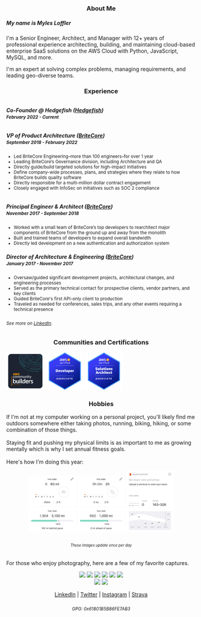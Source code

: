 <h3 align=center> About Me</h3>

<!-- <img height=200px src="https://lh3.googleusercontent.com/pw/ACtC-3c-dusgUd3dzWL301_i7zDmeRJ1U1PSpkdRN6t4CSA2EmsXZo5hn4EeTI-6s4YBEK_ThVJLCgA87i75MeWjVAAIxrFefMgA6AgMa9xqGd00FxDttF6t0Cotd4DN2cy-3docJiST-SfKmVF72UyQYl88Fw=w596-h892-no?authuser=0"> -->
<!-- <img height=200px src="https://lh3.googleusercontent.com/a-/AOh14GgLBuk3P4nskftJSftHKHP7QZ7UbqjwljjdY-KURg=s576-p-rw-no" -->
<p>
<h5> My name is Myles Loffler </h5>

I'm a Senior Engineer, Architect, and Manager with 12+ years of professional experience architecting, building, and
maintaining cloud-based enterprise SaaS solutions on the AWS Cloud with Python, JavaScript, MySQL, and more.

I'm an expert at solving complex problems, managing requirements, and leading geo-diverse teams.

<p align=center> </p>

<h3 align=center> Experience </h3>

<h6></h6>
<h5>Co-Founder @ Hedgefish (<a href="https://hedgefish.com">Hedgefish</a>)
  <br/>
  <small>February 2022 - Current </small>
</h5>
<small>
</small>

<h6></h6>
<h5>VP of Product Architecture (<a href="https://www.britecore.com">BriteCore</a>)
  <br/>
  <small>September 2018 - February 2022 </small>
</h5>
<small>
  <ul>
    <li>Led BriteCore Engineering–more than 100 engineers–for over 1 year</li>
    <li>Leading BriteCore’s Governance division, including Architecture and QA</li>
    <li>Directly guide/build targeted solutions for high-impact initiatives</li>
    <li>Define company-wide processes, plans, and strategies where they relate to how BriteCore builds quality software</li>
    <li>Directly responsible for a multi-million dollar contract engagement</li>
    <li>Closely engaged with InfoSec on initiatives such as SOC 2 compliance</li>
  </ul>
</small>

<h6></h6>
<h5>Principal Engineer & Architect (<a href="https://www.britecore.com">BriteCore</a>)
  <br/>
  <small>November 2017 - September 2018 </small>
</h5>
<small>
  <ul>
    <li> Worked with a small team of BriteCore’s top developers to rearchitect major components of BriteCore from the ground up and away from the monolith</li>
    <li> Built and trained teams of developers to expand overall bandwidth</li>
    <li> Directly led development on a new authentication and authorization system</li>
  </ul>
</small>
<h5>Director of Architecture & Engineering (<a href="https://www.britecore.com">BriteCore</a>)
  <br/>
  <small>January 2017 - November 2017</small>
</h5>
<small>
  <ul>
    <li> Oversaw/guided significant development projects, architectural changes, and engineering processes</li>
    <li> Served as the primary technical contact for prospective clients, vendor partners, and key clients</li>
    <li> Guided BriteCore's first API-only client to production</li>
    <li> Traveled as needed for conferences, sales trips, and any other events requiring a technical presence</li>
  </ul>
</small>

<small><h6> See more on <a href="www.linkedin.com/in/mylesloffler">LinkedIn</a>.</small>

<h3 align=center> Communities and Certifications </h3>
<p align=center">
  <img width=20% src="assets/Community%20Builders%20badge%20800px.png" alt="AWS Community Builders Logo">
  <img width=20% src="assets/developer-associate.png" alt="AWS Community Builders Logo">
  <img width=20% src="assets/solutions-architect-associate.png" alt="AWS Community Builders Logo">
</p>

<h3 align=center> Hobbies</h3>
If I'm not at my computer working on a personal project, you'll likely
find me outdoors somewhere either taking photos, running, biking, hiking, or
some combination of those things.
<br/><br/>
Staying fit and pushing my physical limits is as important to
me as growing mentally which is why I set annual fitness goals.
<br/><br/>
Here's how I'm doing this year:

<p align=center>
  <img width=25% src="https://raw.githubusercontent.com/myles2007/myles2007/master/strava/strava-ride-goals-tab.png" alt="Strava Ride Goals">
  <img width=25% src="https://raw.githubusercontent.com/myles2007/myles2007/master/strava/strava-run-goals-tab.png" alt="Strava Run Goals">
  <img width=25% src="https://raw.githubusercontent.com/myles2007/myles2007/master/strava/strava-relative-effort-goals-tab.png" alt="Strava Relative Effort Goals">
</p>
<h6 align=center> <small><small><i>These images update once per day</i></small></small></h6>

For those who enjoy photography, here are a few of my favorite captures.

<p align=center>
<img width=30% src="photography/JPA_6168.jpg">
<img width=30% src="photography/JPA_6320.jpg">
<img width=30% src="photography/JPA_6353-HDR-2.jpg">
<img width=30% src="photography/JPA_7089-HDR.jpg">
<img width=30% src="photography/JPA_7692.jpg">
<img width=30% src="photography/JPA_1320.jpg">
<br/>
<img width=30% src="photography/JPA_8656.jpg">
<img width=30% src="photography/JPA_8727.jpg">
</p>

<p align=center>
 <a href="www.linkedin.com/in/mylesloffler">LinkedIn</a> |
 <a href="https://twitter.com/MylesLoffler">Twitter</a> |
 <a href="https://www.instagram.com/mylesloffler/">Instagram</a> |
 <a href="https://www.strava.com/athletes/1630848">Strava</a>
</p>

<small><h6 align=center>GPG: 0x61801B5B86FE7AB3</h6></small>
